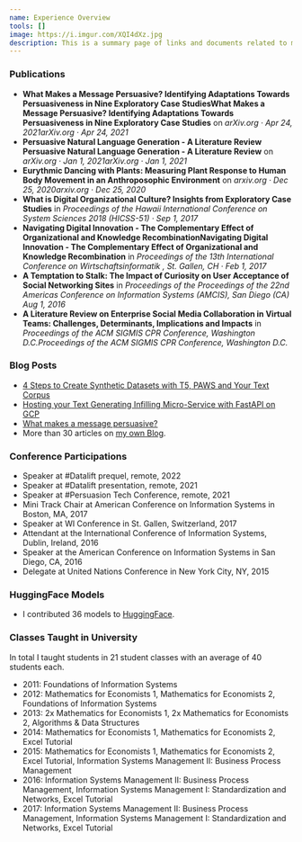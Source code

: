 ```yaml
---
name: Experience Overview
tools: []
image: https://i.imgur.com/XQI4dXz.jpg
description: This is a summary page of links and documents related to me.
---
```


### Publications

- __What Makes a Message Persuasive? Identifying Adaptations Towards Persuasiveness in Nine Exploratory Case StudiesWhat Makes a Message Persuasive? Identifying Adaptations Towards Persuasiveness in Nine Exploratory Case Studies__ on _arXiv.org · Apr 24, 2021arXiv.org · Apr 24, 2021_
- __Persuasive Natural Language Generation - A Literature Review Persuasive Natural Language Generation - A Literature Review__ on _arXiv.org · Jan 1, 2021arXiv.org · Jan 1, 2021_
- __Eurythmic Dancing with Plants: Measuring Plant Response to Human Body Movement in an Anthroposophic Environment__ on _arxiv.org · Dec 25, 2020arxiv.org · Dec 25, 2020_
- __What is Digital Organizational Culture? Insights from Exploratory Case Studies__ in _Proceedings of the Hawaii International Conference on System Sciences 2018 (HICSS-51) · Sep 1, 2017_
- __Navigating Digital Innovation - The Complementary Effect of Organizational and Knowledge RecombinationNavigating Digital Innovation - The Complementary Effect of Organizational and Knowledge Recombination__ in _Proceedings of the 13th International Conference on Wirtschaftsinformatik , St. Gallen, CH · Feb 1, 2017_
- __A Temptation to Stalk: The Impact of Curiosity on User Acceptance of Social Networking Sites__ in _Proceedings of the Proceedings of the 22nd Americas Conference on Information Systems (AMCIS), San Diego (CA) Aug 1, 2016_
- __A Literature Review on Enterprise Social Media Collaboration in Virtual Teams: Challenges, Determinants, Implications and Impacts__ in _Proceedings of the ACM SIGMIS CPR Conference, Washington D.C.Proceedings of the ACM SIGMIS CPR Conference, Washington D.C._

### Blog Posts 

- [4 Steps to Create Synthetic Datasets with T5, PAWS and Your Text Corpus](https://medium.com/@duerr.sebastian/4-steps-to-create-synthetic-datasets-with-t5-paws-and-your-text-corpus-fc48bd9fc901)
- [Hosting your Text Generating Infilling Micro-Service with FastAPI on GCP](https://medium.com/analytics-vidhya/hosting-your-text-generating-infilling-micro-service-with-fastapi-on-gcp-ecf92f9d3c0f)
- [What makes a message persuasive?](https://medium.com/@duerr.sebastian/what-makes-a-message-persuasive-4c04322df929)
- More than 30 articles on [my own Blog](duerr.se/blog).

### Conference Participations

- Speaker at #Datalift prequel, remote, 2022
- Speaker at #Datalift presentation, remote, 2021
- Speaker at #Persuasion Tech Conference, remote, 2021
- Mini Track Chair at American Conference on Information Systems in Boston, MA, 2017
- Speaker at WI Conference in St. Gallen, Switzerland, 2017
- Attendant at the International Conference of Information Systems, Dublin, Ireland, 2016
- Speaker at the American Conference on Information Systems in San Diego, CA, 2016
- Delegate at United Nations Conference in New York City, NY, 2015


### HuggingFace Models

- I contributed 36 models to [HuggingFace](https://huggingface.co/seduerr).

### Classes Taught in University

In total I taught students in 21 student classes with an average of 40 students each.

- 2011: Foundations of Information Systems
- 2012: Mathematics for Economists 1, Mathematics for Economists 2, Foundations of Information Systems
- 2013: 2x Mathematics for Economists 1, 2x Mathematics for Economists 2, Algorithms & Data Structures
- 2014: Mathematics for Economists 1, Mathematics for Economists 2, Excel Tutorial
- 2015: Mathematics for Economists 1, Mathematics for Economists 2, Excel Tutorial, Information Systems Management II: Business Process Management
- 2016: Information Systems Management II: Business Process Management, Information Systems Management I: Standardization and Networks, Excel Tutorial
- 2017: Information Systems Management II: Business Process Management, Information Systems Management I: Standardization and Networks, Excel Tutorial